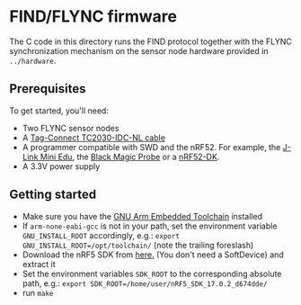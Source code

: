 # FIND/FLYNC firmware

The C code in this directory runs the FIND protocol together with the FLYNC synchronization mechanism on the sensor node hardware provided in `../hardware`.

## Prerequisites

To get started, you'll need:

 - Two FLYNC sensor nodes
 - A [Tag-Connect TC2030-IDC-NL cable](https://www.tag-connect.com/product/tc2030-idc-nl)
 - A programmer compatible with SWD and the nRF52. For example, the [J-Link Mini Edu](https://www.segger.com/products/debug-probes/j-link/models/j-link-edu-mini/), the [Black Magic Probe](https://github.com/blacksphere/blackmagic/wiki) or a [nRF52-DK](https://www.nordicsemi.com/Software-and-Tools/Development-Kits/nRF52-DK).
 - A 3.3V power supply

## Getting started

 - Make sure you have the [GNU Arm Embedded Toolchain](https://developer.arm.com/tools-and-software/open-source-software/developer-tools/gnu-toolchain/gnu-rm/downloads) installed
 - If `arm-none-eabi-gcc` is not in your path, set the environment variable `GNU_INSTALL_ROOT` accordingly, e.g.: `export GNU_INSTALL_ROOT=/opt/toolchain/` (note the trailing foreslash)
 - Download the nRF5 SDK from [here.](https://www.nordicsemi.com/Software-and-tools/Software/nRF5-SDK/Download "here.") (You don't need a SoftDevice) and extract it
 - Set the environment variables `SDK_ROOT` to the corresponding absolute path, e.g.: `export SDK_ROOT=/home/user/nRF5_SDK_17.0.2_d674dde/`
 - run `make`